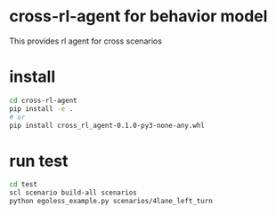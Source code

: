 # cross-rl-agent for behavior model
This provides rl agent for cross scenarios

# install
```bash
cd cross-rl-agent
pip install -e .
# or 
pip install cross_rl_agent-0.1.0-py3-none-any.whl 
```

# run test
```bash
cd test
scl scenario build-all scenarios
python egoless_example.py scenarios/4lane_left_turn
```